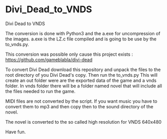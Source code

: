 # Divi_Dead_to_VNDS
Divi Dead to VNDS

The conversion is done with Python3 and the a.exe for uncompression of the images.
a.exe is the LZ.c file compiled and is going to be use by the to_vnds.py.

This conversion was possible only cause this project exists : https://github.com/gameblabla/divi-dead

To convert Divi Dead download this repository and unpack the files to the root directory of you Divi Dead's copy.
Then run the to_vnds.py
This will create an out folder were are the exported data of the game and a vnds folder.
In vnds folder there will be a folder named novel that will include all the files needed to run the game.

MIDI files are not converted by the script.
If you want music you have to convert them to mp3 and then copy then to the sound directory of the novel.

The novel is converted to the so called high resolution for VNDS 640x480

Have fun.

